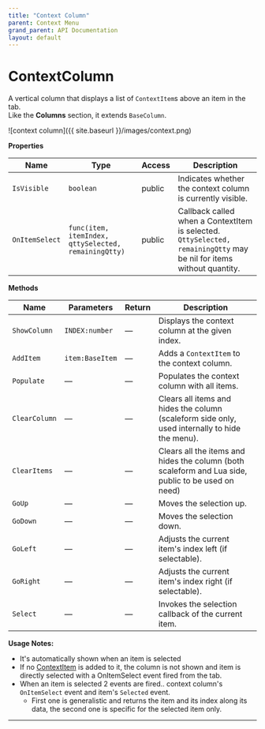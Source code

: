```yaml
---
title: "Context Column"
parent: Context Menu
grand_parent: API Documentation
layout: default
---
```


# ContextColumn

A vertical column that displays a list of `ContextItem`s above an item in the tab.  
Like the **Columns** section, it extends `BaseColumn`.

![context column]({{ site.baseurl }}/images/context.png)

**Properties**

| Name | Type | Access | Description |
|------|------|--------|-------------|
| `IsVisible` | `boolean` | public | Indicates whether the context column is currently visible. |
| `OnItemSelect` | `func(item, itemIndex, qttySelected, remainingQtty)` | public | Callback called when a ContextItem is selected. `QttySelected, remainingQtty` may be nil for items without quantity. |

**Methods**

| Name | Parameters | Return | Description |
|------|------------|--------|-------------|
| `ShowColumn` | `INDEX:number` | — | Displays the context column at the given index. |
| `AddItem` | `item:BaseItem` | — | Adds a `ContextItem` to the context column. |
| `Populate` | — | — | Populates the context column with all items. |
| `ClearColumn` | — | — | Clears all items and hides the column (scaleform side only, used internally to hide the menu). |
| `ClearItems` | — | — | Clears all the items and hides the column (both scaleform and Lua side, public to be used on need) | 
| `GoUp` | — | — | Moves the selection up. |
| `GoDown` | — | — | Moves the selection down. |
| `GoLeft` | — | — | Adjusts the current item's index left (if selectable). |
| `GoRight` | — | — | Adjusts the current item's index right (if selectable). |
| `Select` | — | — | Invokes the selection callback of the current item. |

**Usage Notes:**
- It's automatically shown when an item is selected
- If no [ContextItem](./contextitem.md) is added to it, the column is not shown and item is directly selected with a OnItemSelect event fired from the tab.
- When an item is selected 2 events are fired.. context column's `OnItemSelect` event and item's `Selected` event. 
  - First one is generalistic and returns the item and its index along its data, the second one is specific for the selected item only.

---